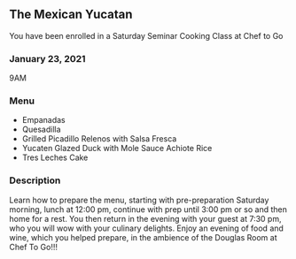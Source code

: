 ## The Mexican Yucatan

You have been enrolled in a Saturday Seminar Cooking Class at Chef to Go


### January 23, 2021
9AM


### Menu

- Empanadas
- Quesadilla
- Grilled Picadillo Relenos with Salsa Fresca
- Yucaten Glazed Duck with Mole Sauce Achiote Rice
- Tres Leches Cake

### Description

Learn how to prepare the menu, starting with pre-preparation Saturday morning, lunch at 12:00 pm, continue with prep until 3:00 pm or so and then home for a rest. You then return in the evening with your guest at 7:30 pm, who you will wow with your culinary delights. Enjoy an evening of food and wine, which you helped prepare, in the ambience of the Douglas Room at Chef To Go!!!





